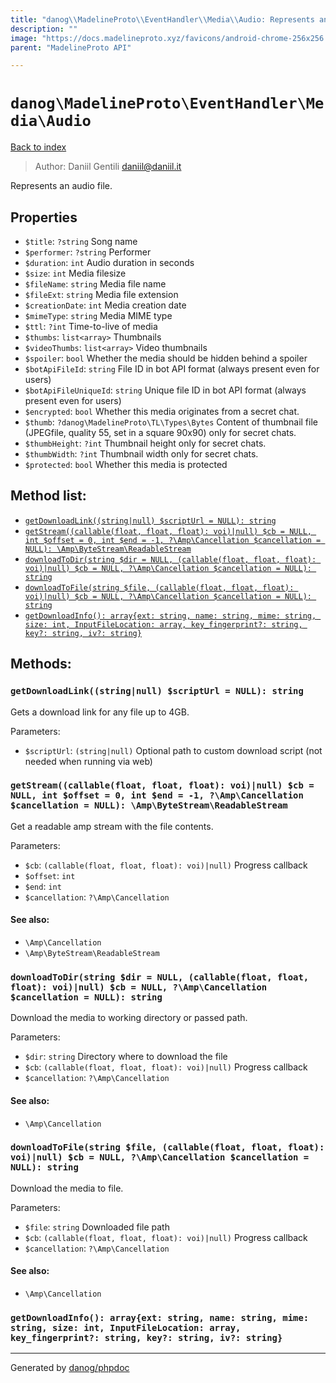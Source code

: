 ```yaml
---
title: "danog\\MadelineProto\\EventHandler\\Media\\Audio: Represents an audio file."
description: ""
image: "https://docs.madelineproto.xyz/favicons/android-chrome-256x256.png"
parent: "MadelineProto API"

---
```

# `danog\MadelineProto\EventHandler\Media\Audio`
[Back to index](../../../../index.html)

> Author: Daniil Gentili <daniil@daniil.it>  
  

Represents an audio file.  



## Properties
* `$title`: `?string` Song name
* `$performer`: `?string` Performer
* `$duration`: `int` Audio duration in seconds
* `$size`: `int` Media filesize
* `$fileName`: `string` Media file name
* `$fileExt`: `string` Media file extension
* `$creationDate`: `int` Media creation date
* `$mimeType`: `string` Media MIME type
* `$ttl`: `?int` Time-to-live of media
* `$thumbs`: `list<array>` Thumbnails
* `$videoThumbs`: `list<array>` Video thumbnails
* `$spoiler`: `bool` Whether the media should be hidden behind a spoiler
* `$botApiFileId`: `string` File ID in bot API format (always present even for users)
* `$botApiFileUniqueId`: `string` Unique file ID in bot API format (always present even for users)
* `$encrypted`: `bool` Whether this media originates from a secret chat.
* `$thumb`: `?danog\MadelineProto\TL\Types\Bytes` Content of thumbnail file (JPEGfile, quality 55, set in a square 90x90) only for secret chats.
* `$thumbHeight`: `?int` Thumbnail height only for secret chats.
* `$thumbWidth`: `?int` Thumbnail width only for secret chats.
* `$protected`: `bool` Whether this media is protected

## Method list:
* [`getDownloadLink((string|null) $scriptUrl = NULL): string`](#getDownloadLink)
* [`getStream((callable(float, float, float): voi)|null) $cb = NULL, int $offset = 0, int $end = -1, ?\Amp\Cancellation $cancellation = NULL): \Amp\ByteStream\ReadableStream`](#getStream)
* [`downloadToDir(string $dir = NULL, (callable(float, float, float): voi)|null) $cb = NULL, ?\Amp\Cancellation $cancellation = NULL): string`](#downloadToDir)
* [`downloadToFile(string $file, (callable(float, float, float): voi)|null) $cb = NULL, ?\Amp\Cancellation $cancellation = NULL): string`](#downloadToFile)
* [`getDownloadInfo(): array{ext: string, name: string, mime: string, size: int, InputFileLocation: array, key_fingerprint?: string, key?: string, iv?: string}`](#getDownloadInfo)

## Methods:
### <a name="getDownloadLink"></a> `getDownloadLink((string|null) $scriptUrl = NULL): string`

Gets a download link for any file up to 4GB.


Parameters:

* `$scriptUrl`: `(string|null)` Optional path to custom download script (not needed when running via web)  



### <a name="getStream"></a> `getStream((callable(float, float, float): voi)|null) $cb = NULL, int $offset = 0, int $end = -1, ?\Amp\Cancellation $cancellation = NULL): \Amp\ByteStream\ReadableStream`

Get a readable amp stream with the file contents.


Parameters:

* `$cb`: `(callable(float, float, float): voi)|null)` Progress callback  
* `$offset`: `int`   
* `$end`: `int`   
* `$cancellation`: `?\Amp\Cancellation`   


#### See also: 
* `\Amp\Cancellation`
* `\Amp\ByteStream\ReadableStream`




### <a name="downloadToDir"></a> `downloadToDir(string $dir = NULL, (callable(float, float, float): voi)|null) $cb = NULL, ?\Amp\Cancellation $cancellation = NULL): string`

Download the media to working directory or passed path.


Parameters:

* `$dir`: `string` Directory where to download the file  
* `$cb`: `(callable(float, float, float): voi)|null)` Progress callback  
* `$cancellation`: `?\Amp\Cancellation`   


#### See also: 
* `\Amp\Cancellation`




### <a name="downloadToFile"></a> `downloadToFile(string $file, (callable(float, float, float): voi)|null) $cb = NULL, ?\Amp\Cancellation $cancellation = NULL): string`

Download the media to file.


Parameters:

* `$file`: `string` Downloaded file path  
* `$cb`: `(callable(float, float, float): voi)|null)` Progress callback  
* `$cancellation`: `?\Amp\Cancellation`   


#### See also: 
* `\Amp\Cancellation`




### <a name="getDownloadInfo"></a> `getDownloadInfo(): array{ext: string, name: string, mime: string, size: int, InputFileLocation: array, key_fingerprint?: string, key?: string, iv?: string}`





---
Generated by [danog/phpdoc](https://phpdoc.daniil.it)
